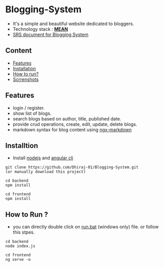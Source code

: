 # Blogging-System
 
- It's a simple and beautiful website dedicated to bloggers.
- Technology stack : [**MEAN**](https://en.wikipedia.org/wiki/MEAN_(solution_stack))
- [SRS document for Blogging System](https://github.com/Dhiraj-01/Blogging-System/blob/main/srs-blogging-system.pdf)

## Content
- [Features](#features)
- [Installation](#installtion)
- [How to run?](#how-to-run-)
- [Scrrenshots](#screenshots)
 
## Features
- login / register.
- show list of blogs.
- search blogs based on author, title, published date. 
- provide crud operations, create, edit, update, delete blogs.
- markdown syntax for blog content using [ngx-markdown](https://www.npmjs.com/package/ngx-markdown)

## Installtion
- Install [nodejs](https://nodejs.org/en/) and [angular cli](https://cli.angular.io/)
```
git clone https://github.com/Dhiraj-01/Blogging-System.git 
(or manually download this project)

cd backend
npm install

cd frontend
npm install
```

## How to Run ?
- you can directly double click on [run.bat](https://github.com/Dhiraj-01/Blogging-System/blob/main/run.bat) (windows only) file.  or follow this stpes.
```
cd backend
node index.js
   
cd frontend
ng serve -o
```
